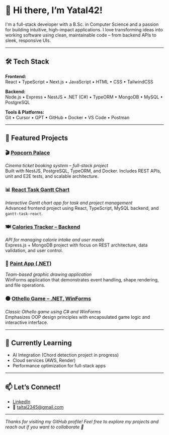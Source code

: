 
# 👋 Hi there, I’m Yatal42!

I'm a full-stack developer with a B.Sc. in Computer Science and a passion for building intuitive, high-impact applications. I love transforming ideas into working software using clean, maintainable code – from backend APIs to sleek, responsive UIs.

---

## 🛠️ Tech Stack

**Frontend:**  
React • TypeScript • Next.js • JavaScript • HTML • CSS • TailwindCSS

**Backend:**  
Node.js • Express • NestJS • .NET (C#) • TypeORM • MongoDB • MySQL • PostgreSQL

**Tools & Platforms:**  
Git • Cursor • GPT • GitHub • Docker • VS Code • Postman

---

## 🚀 Featured Projects

### 🎬 [Popcorn Palace](https://github.com/Yatal42/popcorn-palace)  
*Cinema ticket booking system – full-stack project*  
Built with NestJS, PostgreSQL, TypeORM, and Docker. Includes REST APIs, unit and E2E tests, and scalable architecture.

### 📊 [React Task Gantt Chart](https://github.com/Yatal42/React-task-Gantt-Chart)  
*Interactive Gantt chart app for task and project management*  
Advanced frontend project using React, TypeScript, MySQL backend, and `gantt-task-react`.

### 🍽️ [Calories Tracker – Backend](https://github.com/Yatal42/Calories_Backend_Project)  
*API for managing calorie intake and user meals*  
Express.js + MongoDB project with focus on REST architecture, data validation, and user control.

### 🎨 [Paint App (.NET)](https://github.com/snuffles5/Paint)  
*Team-based graphic drawing application*  
WinForms application that demonstrates event handling, shape rendering, and file operations.

### ⚫ [Othello Game – .NET, WinForms](https://github.com/Yatal42/OthelloGameWinApp)  
*Classic Othello game using C# and WinForms*  
Emphasizes OOP design principles with encapsulated game logic and interactive interface.

---

## 🧠 Currently Learning

- AI Integration (Chord detection project in progress)
- Cloud services (AWS, Render)
- Performance optimization for full-stack apps

---

## 📫 Let’s Connect!

- [LinkedIn](https://www.linkedin.com/in/tal-yaakobi-191059227/)
- 📧 taltal2345@gmail.com  
<!-- - [Portfolio Website](https://your-portfolio.com) -->

---

*Thanks for visiting my GitHub profile! Feel free to explore my projects and reach out if you want to collaborate 🤝*
